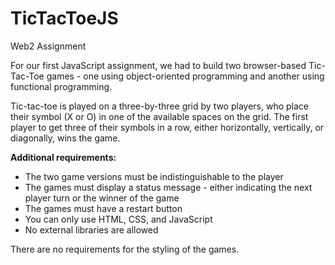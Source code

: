 # TicTacToeJS
Web2 Assignment

For our first JavaScript assignment, we had to build two browser-based Tic-Tac-Toe games - one using object-oriented programming and another using functional programming.

Tic-tac-toe is played on a three-by-three grid by two players, who place their symbol (X or O) in one of the available spaces on the grid. The first player to get three of their symbols in a row, either horizontally, vertically, or diagonally, wins the game.

**Additional requirements:**

-   The two game versions must be indistinguishable to the player
-   The games must display a status message - either indicating the next player turn or the winner of the game
-   The games must have a restart button
-   You can only use HTML, CSS, and JavaScript
-   No external libraries are allowed

There are no requirements for the styling of the games.
